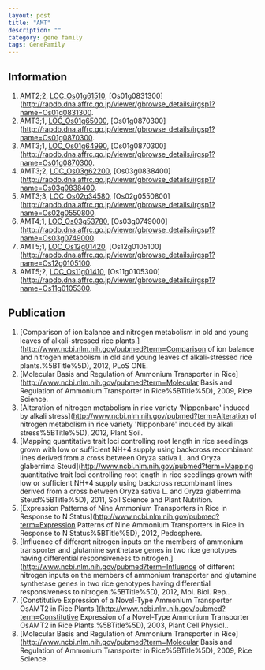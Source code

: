 ```yaml
---
layout: post
title: "AMT"
description: ""
category: gene family
tags: GeneFamily
---
```


## Information
1. AMT2;2, [LOC_Os01g61510](http://rice.plantbiology.msu.edu/cgi-bin/ORF_infopage.cgi?orf=LOC_Os01g61510), [Os01g0831300](http://rapdb.dna.affrc.go.jp/viewer/gbrowse_details/irgsp1?name=Os01g0831300.
2. AMT3;1, [LOC_Os01g65000](http://rice.plantbiology.msu.edu/cgi-bin/ORF_infopage.cgi?orf=LOC_Os01g65000), [Os01g0870300](http://rapdb.dna.affrc.go.jp/viewer/gbrowse_details/irgsp1?name=Os01g0870300.
3. AMT3;1, [LOC_Os01g64990](http://rice.plantbiology.msu.edu/cgi-bin/ORF_infopage.cgi?orf=LOC_Os01g64990), [Os01g0870300](http://rapdb.dna.affrc.go.jp/viewer/gbrowse_details/irgsp1?name=Os01g0870300.
4. AMT3;2, [LOC_Os03g62200](http://rice.plantbiology.msu.edu/cgi-bin/ORF_infopage.cgi?orf=LOC_Os03g62200), [Os03g0838400](http://rapdb.dna.affrc.go.jp/viewer/gbrowse_details/irgsp1?name=Os03g0838400.
5. AMT3;3, [LOC_Os02g34580](http://rice.plantbiology.msu.edu/cgi-bin/ORF_infopage.cgi?orf=LOC_Os02g34580), [Os02g0550800](http://rapdb.dna.affrc.go.jp/viewer/gbrowse_details/irgsp1?name=Os02g0550800.
6. AMT4;1, [LOC_Os03g53780](http://rice.plantbiology.msu.edu/cgi-bin/ORF_infopage.cgi?orf=LOC_Os03g53780), [Os03g0749000](http://rapdb.dna.affrc.go.jp/viewer/gbrowse_details/irgsp1?name=Os03g0749000.
7. AMT5;1, [LOC_Os12g01420](http://rice.plantbiology.msu.edu/cgi-bin/ORF_infopage.cgi?orf=LOC_Os12g01420), [Os12g0105100](http://rapdb.dna.affrc.go.jp/viewer/gbrowse_details/irgsp1?name=Os12g0105100.
8. AMT5;2, [LOC_Os11g01410](http://rice.plantbiology.msu.edu/cgi-bin/ORF_infopage.cgi?orf=LOC_Os11g01410), [Os11g0105300](http://rapdb.dna.affrc.go.jp/viewer/gbrowse_details/irgsp1?name=Os11g0105300.

## Publication
1. [Comparison of ion balance and nitrogen metabolism in old and young leaves of alkali-stressed rice plants.](http://www.ncbi.nlm.nih.gov/pubmed?term=Comparison of ion balance and nitrogen metabolism in old and young leaves of alkali-stressed rice plants.%5BTitle%5D), 2012, PLoS ONE.
2. [Molecular Basis and Regulation of Ammonium Transporter in Rice](http://www.ncbi.nlm.nih.gov/pubmed?term=Molecular Basis and Regulation of Ammonium Transporter in Rice%5BTitle%5D), 2009, Rice Science.
3. [Alteration of nitrogen metabolism in rice variety 'Nipponbare' induced by alkali stress](http://www.ncbi.nlm.nih.gov/pubmed?term=Alteration of nitrogen metabolism in rice variety 'Nipponbare' induced by alkali stress%5BTitle%5D), 2012, Plant Soil.
4. [Mapping quantitative trait loci controlling root length in rice seedlings grown with low or sufficient NH+4 supply using backcross recombinant lines derived from a cross between Oryza sativa L. and Oryza glaberrima Steud](http://www.ncbi.nlm.nih.gov/pubmed?term=Mapping quantitative trait loci controlling root length in rice seedlings grown with low or sufficient NH+4 supply using backcross recombinant lines derived from a cross between Oryza sativa L. and Oryza glaberrima Steud%5BTitle%5D), 2011, Soil Science and Plant Nutrition.
5. [Expression Patterns of Nine Ammonium Transporters in Rice in Response to N Status](http://www.ncbi.nlm.nih.gov/pubmed?term=Expression Patterns of Nine Ammonium Transporters in Rice in Response to N Status%5BTitle%5D), 2012, Pedosphere.
6. [Influence of different nitrogen inputs on the members of ammonium transporter and glutamine synthetase genes in two rice genotypes having differential responsiveness to nitrogen.](http://www.ncbi.nlm.nih.gov/pubmed?term=Influence of different nitrogen inputs on the members of ammonium transporter and glutamine synthetase genes in two rice genotypes having differential responsiveness to nitrogen.%5BTitle%5D), 2012, Mol. Biol. Rep..
7. [Constitutive Expression of a Novel-Type Ammonium Transporter OsAMT2 in Rice Plants.](http://www.ncbi.nlm.nih.gov/pubmed?term=Constitutive Expression of a Novel-Type Ammonium Transporter OsAMT2 in Rice Plants.%5BTitle%5D), 2003, Plant Cell Physiol..
8. [Molecular Basis and Regulation of Ammonium Transporter in Rice](http://www.ncbi.nlm.nih.gov/pubmed?term=Molecular Basis and Regulation of Ammonium Transporter in Rice%5BTitle%5D), 2009, Rice Science.


